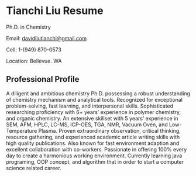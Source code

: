 # Tianchi Liu Resume

Ph.D. in Chemistry

Email: davidliutianchi@gmail.com

Cell: 1-(949) 870-0573

Location: Bellevue. WA

## Professional Profile

A diligent and ambitious chemistry Ph.D. possessing a robust understanding of chemistry mechanism and analytical tools. Recognized for exceptional problem-solving, fast learning, and interpersonal skills. Sophisticated researching proficiency with 6+ years’ experience in polymer chemistry, and organic chemistry. An extensive skillset with 5 years’ experience in SEM, AFM, HPLC, LC-MS, ICP-OES, TGA, NMR, Vacuum Oven, and Low-Temperature Plasma. Proven extraordinary observation, critical thinking, resource gathering, and experienced academic article writing skills with high quality publications. Also known for fast environment adaption and excellent collaboration with co-workers. Passionate in offering 100% every day to create a harmonious working environment. Currently learning java programing, OOP concept, and algorithm that in order to start a computer science related career. 
